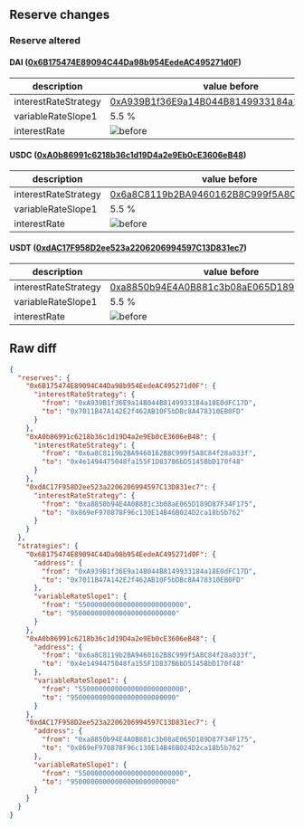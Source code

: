 ## Reserve changes

### Reserve altered

#### DAI ([0x6B175474E89094C44Da98b954EedeAC495271d0F](https://etherscan.io/address/0x6B175474E89094C44Da98b954EedeAC495271d0F))

| description | value before | value after |
| --- | --- | --- |
| interestRateStrategy | [0xA939B1f36E9a14B044B8149933184a18E0dFC17D](https://etherscan.io/address/0xA939B1f36E9a14B044B8149933184a18E0dFC17D) | [0x7011B47A142E2f462AB10F5bDBc8A478310EB0FD](https://etherscan.io/address/0x7011B47A142E2f462AB10F5bDBc8A478310EB0FD) |
| variableRateSlope1 | 5.5 % | 9.5 % |
| interestRate | ![before](https://dash.onaave.com/api/static?variableRateSlope1=55000000000000000000000000&variableRateSlope2=750000000000000000000000000&optimalUsageRatio=800000000000000000000000000&baseVariableBorrowRate=0&maxVariableBorrowRate=undefined) | ![after](https://dash.onaave.com/api/static?variableRateSlope1=95000000000000000000000000&variableRateSlope2=750000000000000000000000000&optimalUsageRatio=800000000000000000000000000&baseVariableBorrowRate=0&maxVariableBorrowRate=undefined) |

#### USDC ([0xA0b86991c6218b36c1d19D4a2e9Eb0cE3606eB48](https://etherscan.io/address/0xA0b86991c6218b36c1d19D4a2e9Eb0cE3606eB48))

| description | value before | value after |
| --- | --- | --- |
| interestRateStrategy | [0x6a8C8119b2BA9460162B8C999f5A8C84f28a033f](https://etherscan.io/address/0x6a8C8119b2BA9460162B8C999f5A8C84f28a033f) | [0x4e1494475048fa155F1D837B6bD51458bD170f48](https://etherscan.io/address/0x4e1494475048fa155F1D837B6bD51458bD170f48) |
| variableRateSlope1 | 5.5 % | 9.5 % |
| interestRate | ![before](https://dash.onaave.com/api/static?variableRateSlope1=55000000000000000000000000&variableRateSlope2=600000000000000000000000000&optimalUsageRatio=900000000000000000000000000&baseVariableBorrowRate=0&maxVariableBorrowRate=undefined) | ![after](https://dash.onaave.com/api/static?variableRateSlope1=95000000000000000000000000&variableRateSlope2=600000000000000000000000000&optimalUsageRatio=900000000000000000000000000&baseVariableBorrowRate=0&maxVariableBorrowRate=undefined) |

#### USDT ([0xdAC17F958D2ee523a2206206994597C13D831ec7](https://etherscan.io/address/0xdAC17F958D2ee523a2206206994597C13D831ec7))

| description | value before | value after |
| --- | --- | --- |
| interestRateStrategy | [0xa8850b94E4A0B881c3b08aE065D189D87F34F175](https://etherscan.io/address/0xa8850b94E4A0B881c3b08aE065D189D87F34F175) | [0x869eF970878F96c130E14B46B024D2ca18b5b762](https://etherscan.io/address/0x869eF970878F96c130E14B46B024D2ca18b5b762) |
| variableRateSlope1 | 5.5 % | 9.5 % |
| interestRate | ![before](https://dash.onaave.com/api/static?variableRateSlope1=55000000000000000000000000&variableRateSlope2=1000000000000000000000000000&optimalUsageRatio=800000000000000000000000000&baseVariableBorrowRate=0&maxVariableBorrowRate=undefined) | ![after](https://dash.onaave.com/api/static?variableRateSlope1=95000000000000000000000000&variableRateSlope2=1000000000000000000000000000&optimalUsageRatio=800000000000000000000000000&baseVariableBorrowRate=0&maxVariableBorrowRate=undefined) |

## Raw diff

```json
{
  "reserves": {
    "0x6B175474E89094C44Da98b954EedeAC495271d0F": {
      "interestRateStrategy": {
        "from": "0xA939B1f36E9a14B044B8149933184a18E0dFC17D",
        "to": "0x7011B47A142E2f462AB10F5bDBc8A478310EB0FD"
      }
    },
    "0xA0b86991c6218b36c1d19D4a2e9Eb0cE3606eB48": {
      "interestRateStrategy": {
        "from": "0x6a8C8119b2BA9460162B8C999f5A8C84f28a033f",
        "to": "0x4e1494475048fa155F1D837B6bD51458bD170f48"
      }
    },
    "0xdAC17F958D2ee523a2206206994597C13D831ec7": {
      "interestRateStrategy": {
        "from": "0xa8850b94E4A0B881c3b08aE065D189D87F34F175",
        "to": "0x869eF970878F96c130E14B46B024D2ca18b5b762"
      }
    }
  },
  "strategies": {
    "0x6B175474E89094C44Da98b954EedeAC495271d0F": {
      "address": {
        "from": "0xA939B1f36E9a14B044B8149933184a18E0dFC17D",
        "to": "0x7011B47A142E2f462AB10F5bDBc8A478310EB0FD"
      },
      "variableRateSlope1": {
        "from": "55000000000000000000000000",
        "to": "95000000000000000000000000"
      }
    },
    "0xA0b86991c6218b36c1d19D4a2e9Eb0cE3606eB48": {
      "address": {
        "from": "0x6a8C8119b2BA9460162B8C999f5A8C84f28a033f",
        "to": "0x4e1494475048fa155F1D837B6bD51458bD170f48"
      },
      "variableRateSlope1": {
        "from": "55000000000000000000000000",
        "to": "95000000000000000000000000"
      }
    },
    "0xdAC17F958D2ee523a2206206994597C13D831ec7": {
      "address": {
        "from": "0xa8850b94E4A0B881c3b08aE065D189D87F34F175",
        "to": "0x869eF970878F96c130E14B46B024D2ca18b5b762"
      },
      "variableRateSlope1": {
        "from": "55000000000000000000000000",
        "to": "95000000000000000000000000"
      }
    }
  }
}
```